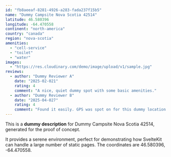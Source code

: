 ```yaml
---
id: "fb8aeeaf-8281-4926-a283-fada237f15b5"
name: "Dummy Campsite Nova Scotia 42514"
latitude: 46.580396
longitude: -64.470558
continent: "north-america"
country: "canada"
region: "nova-scotia"
amenities:
  - "cell-service"
  - "toilet"
  - "water"
images:
  - "https://res.cloudinary.com/demo/image/upload/v1/sample.jpg"
reviews:
  - author: "Dummy Reviewer A"
    date: "2025-02-021"
    rating: 4
    comment: "A nice, quiet dummy spot with some basic amenities."
  - author: "Dummy Reviewer B"
    date: "2025-04-027"
    rating: 4
    comment: "Found it easily. GPS was spot on for this dummy location."
---
```


This is a **dummy description** for Dummy Campsite Nova Scotia 42514, generated for the proof of concept.

It provides a serene environment, perfect for demonstrating how SvelteKit can handle a large number of static pages. The coordinates are 46.580396, -64.470558.
